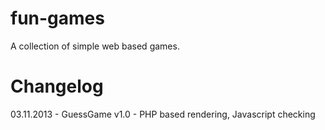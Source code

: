 fun-games
=========

A collection of simple web based games.

Changelog
=========

03.11.2013 - GuessGame v1.0 - PHP based rendering, Javascript checking
